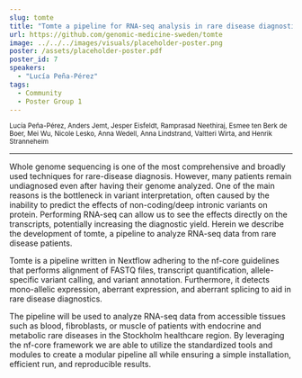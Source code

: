 ```yaml
---
slug: tomte
title: "Tomte a pipeline for RNA-seq analysis in rare disease diagnostics"
url: https://github.com/genomic-medicine-sweden/tomte
image: ../../../images/visuals/placeholder-poster.png
poster: /assets/placeholder-poster.pdf
poster_id: 7
speakers:
  - "Lucía Peña-Pérez"
tags:
  - Community
  - Poster Group 1
---
```


<div className="mb-8">
  <small className="typo-small">
    Lucía Peña-Pérez, Anders Jemt, Jesper Eisfeldt, Ramprasad Neethiraj, Esmee ten Berk de Boer, Mei Wu, Nicole Lesko, Anna Wedell, Anna Lindstrand, Valtteri Wirta, and Henrik Stranneheim
  </small>
</div>

<hr className="border-t border-gray-50 mb-4 opacity-20" />

Whole genome sequencing is one of the most comprehensive and broadly used techniques for rare-disease diagnosis. However, many patients remain undiagnosed even after having their genome analyzed. One of the main reasons is the bottleneck in variant interpretation, often caused by the inability to predict the effects of non-coding/deep intronic variants on protein. Performing RNA-seq can allow us to see the effects directly on the transcripts, potentially increasing the diagnostic yield. Herein we describe the development of tomte, a pipeline to analyze RNA-seq data from rare disease patients.

Tomte is a pipeline written in Nextflow adhering to the nf-core guidelines that performs alignment of FASTQ files, transcript quantification, allele-specific variant calling, and variant annotation. Furthermore, it detects mono-allelic expression, aberrant expression, and aberrant splicing to aid in rare disease diagnostics.

The pipeline will be used to analyze RNA-seq data from accessible tissues such as blood, fibroblasts, or muscle of patients with endocrine and metabolic rare diseases in the Stockholm healthcare region. By leveraging the nf-core framework we are able to utilize the standardized tools and modules to create a modular pipeline all while ensuring a simple installation, efficient run, and reproducible results.